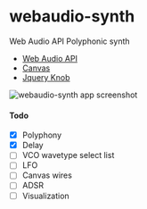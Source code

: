 # webaudio-synth
Web Audio API Polyphonic synth


* [Web Audio API](https://developer.mozilla.org/ru/docs/Web/API/Web_Audio_API)
* [Canvas](https://developer.mozilla.org/ru/docs/Web/API/Canvas_API)
* [Jquery Knob](https://github.com/aterrien/jQuery-Knob)


![webaudio-synth app screenshot](https://image.ibb.co/eR8u4F/webaudio_synth.jpg)



#### Todo
- [x] Polyphony
- [x] Delay
- [ ] VCO wavetype select list
- [ ] LFO
- [ ] Canvas wires
- [ ] ADSR
- [ ] Visualization 
